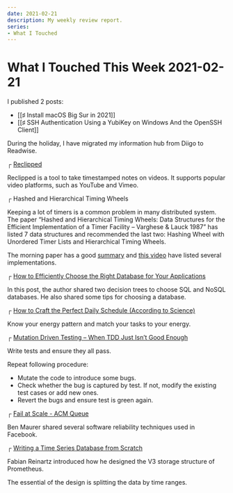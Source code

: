```yaml
---
date: 2021-02-21
description: My weekly review report.
series:
- What I Touched
---
```


# What I Touched This Week 2021-02-21

I published 2 posts:

* [[♯ Install macOS Big Sur in 2021]]
* [[♯ SSH Authentication Using a YubiKey on Windows And the OpenSSH Client]]

During the holiday, I have migrated my information hub from Diigo to Readwise.

<!--more-->

┌ [Reclipped](https://www.reclipped.com/)

Reclipped is a tool to take timestamped notes on videos. It supports popular video platforms, such as YouTube and Vimeo.

┌ Hashed and Hierarchical Timing Wheels

Keeping a lot of timers is a common problem in many distributed system. The paper “Hashed and Hierarchical Timing Wheels: Data Structures for the Efficient Implementation of a Timer Facility – Varghese & Lauck 1987” has listed 7 data structures and recommended the last two: Hashing Wheel with Unordered Timer Lists and Hierarchical Timing Wheels.

The morning paper has a good [summary](https://blog.acolyer.org/2015/11/23/hashed-and-hierarchical-timing-wheels/) and [this video](https://reclipped.com/docs?q=uri:https:%2F%2Fwww.youtube.com%2Fwatch%3Fv%3DAftX7rqx-Uc) have listed several implementations.

┌ [How to Efficiently Choose the Right Database for Your Applications](https://en.pingcap.com/blog/how-to-efficiently-choose-the-right-database-for-your-applications)

In this post, the author shared two decision trees to choose SQL and NoSQL databases. He also shared some tips for choosing a database.

┌ [How to Craft the Perfect Daily Schedule (According to Science)](https://blog.doist.com/daily-schedule/)

Know your energy pattern and match your tasks to your energy.

┌ [Mutation Driven Testing – When TDD Just Isn’t Good Enough](https://software.rajivprab.com/2021/02/04/mutation-driven-testing-when-tdd-just-isnt-good-enough/)

Write tests and ensure they all pass.

Repeat following procedure:

* Mutate the code to introduce some bugs.
* Check whether the bug is captured by test. If not, modify the existing test cases or add new ones.
* Revert the bugs and ensure test is green again.

┌ [Fail at Scale - ACM Queue](https://queue.acm.org/detail.cfm?id=2839461)

Ben Maurer shared several software reliability techniques used in Facebook.

┌ [Writing a Time Series Database from Scratch](https://fabxc.org/tsdb/)

Fabian Reinartz introduced how he designed the V3 storage structure of Prometheus.

The essential of the design is splitting the data by time ranges.
